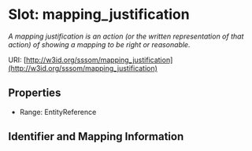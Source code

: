 # Slot: mapping_justification
_A mapping justification is an action (or the written representation of that action) of showing a mapping to be right or reasonable._


URI: [http://w3id.org/sssom/mapping_justification](http://w3id.org/sssom/mapping_justification)



<!-- no inheritance hierarchy -->


## Properties

 * Range: EntityReference



## Identifier and Mapping Information





